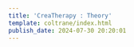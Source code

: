 ```yaml
---
title: 'CreaTherapy : Theory'
template: coltrane/index.html
publish_date: 2024-07-30 20:20:01
---
```

